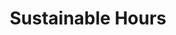 ---
artist: 'Nozomu Matsumoto'
title: 'Sustainable Hours'
apple_link: 'https://music.apple.com/us/album/sustainable-hours-soundtrack-for-installation-by-nile/1511185114'
link: 'https://www.dropbox.com/s/2wqabk7vpssq3mp/Nozomu.zip?dl=1'
content: "Wouldn't dare spoil any of the surprises found in Nozomu Matsumoto's genius installation piece, but prepare to laugh and be moved in equal measure. So fucking weird and lovely.\n"
new_image: ../assets/FFWD/nozomu.jpg
published_date: '2020-05-11T00:49:52.000Z'
---